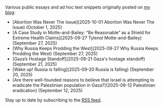 Various public essays and ad hoc text snippets originally posted on [my blog](https://gutza.github.io/public):
- [Abortion Was Never The Issue](2025-10-01 Abortion Was Never The Issue) (October 1, 2025)
- [A Case Study in Motte-and-Bailey: “Be Reasonable” as a Shield for Extreme Health Claims](2025-09-27 Tylenol Motte-and-Bailey) (September 27, 2025)
- [Why Russia Keeps Prodding the West](2025-09-27 Why Russia Keeps Prodding the West) (September 27, 2025)
- [Gaza’s Hostage Standoff](2025-09-21 Gaza's hostage standoff) (September 21, 2025)
- [Wake up! Russia is falling](2025-09-20 Russia is falling) (September 20, 2025)
- [Are there well-founded reasons to believe that Israel is attempting to eradicate the Palestinian population in Gaza?](2025-09-12 Palestinian eradication) (September 12, 2025)

Stay up to date by subscribing to the [RSS feed](rss-feed.xml).

